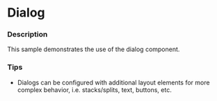 ﻿# Dialog

### Description
This sample demonstrates the use of the dialog component.

### Tips
- Dialogs can be configured with additional layout elements for more complex behavior, i.e. stacks/splits, text, buttons, etc.
